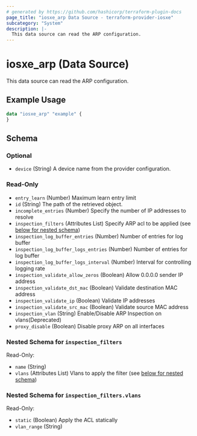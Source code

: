 ```yaml
---
# generated by https://github.com/hashicorp/terraform-plugin-docs
page_title: "iosxe_arp Data Source - terraform-provider-iosxe"
subcategory: "System"
description: |-
  This data source can read the ARP configuration.
---
```


# iosxe_arp (Data Source)

This data source can read the ARP configuration.

## Example Usage

```terraform
data "iosxe_arp" "example" {
}
```

<!-- schema generated by tfplugindocs -->
## Schema

### Optional

- `device` (String) A device name from the provider configuration.

### Read-Only

- `entry_learn` (Number) Maximum learn entry limit
- `id` (String) The path of the retrieved object.
- `incomplete_entries` (Number) Specify the number of IP addresses to resolve
- `inspection_filters` (Attributes List) Specify ARP acl to be applied (see [below for nested schema](#nestedatt--inspection_filters))
- `inspection_log_buffer_entries` (Number) Number of entries for log buffer
- `inspection_log_buffer_logs_entries` (Number) Number of entries for log buffer
- `inspection_log_buffer_logs_interval` (Number) Interval for controlling logging rate
- `inspection_validate_allow_zeros` (Boolean) Allow 0.0.0.0 sender IP address
- `inspection_validate_dst_mac` (Boolean) Validate destination MAC address
- `inspection_validate_ip` (Boolean) Validate IP addresses
- `inspection_validate_src_mac` (Boolean) Validate source MAC address
- `inspection_vlan` (String) Enable/Disable ARP Inspection on vlans(Deprecated)
- `proxy_disable` (Boolean) Disable proxy ARP on all interfaces

<a id="nestedatt--inspection_filters"></a>
### Nested Schema for `inspection_filters`

Read-Only:

- `name` (String)
- `vlans` (Attributes List) Vlans to apply the filter (see [below for nested schema](#nestedatt--inspection_filters--vlans))

<a id="nestedatt--inspection_filters--vlans"></a>
### Nested Schema for `inspection_filters.vlans`

Read-Only:

- `static` (Boolean) Apply the ACL statically
- `vlan_range` (String)
